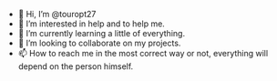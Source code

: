 - 👋 Hi, I’m @touropt27
- 👀 I’m interested in help and to help me.
- 🌱 I’m currently learning a little of everything.
- 💞️ I’m looking to collaborate on my projects.
- 📫 How to reach me in the most correct way or not, everything will depend on the person himself.

<!---
touropt27/touropt27 is a ✨ special ✨ repository because its `README.md` (this file) appears on your GitHub profile.
You can click the Preview link to take a look at your changes.
--->

